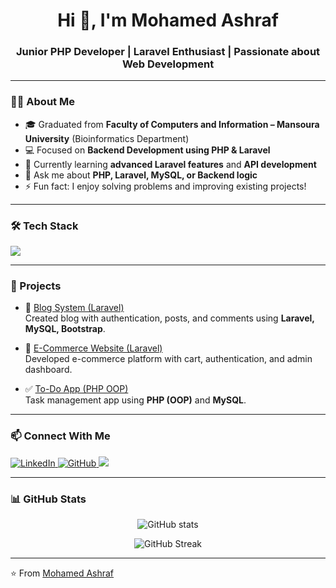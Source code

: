 <h1 align="center">Hi 👋, I'm Mohamed Ashraf</h1>
<h3 align="center">Junior PHP Developer | Laravel Enthusiast | Passionate about Web Development</h3>

---

### 👨‍💻 About Me
- 🎓 Graduated from **Faculty of Computers and Information – Mansoura University** (Bioinformatics Department)  
- 💻 Focused on **Backend Development using PHP & Laravel**  
- 🌱 Currently learning **advanced Laravel features** and **API development**  
- 💬 Ask me about **PHP, Laravel, MySQL, or Backend logic**  
- ⚡ Fun fact: I enjoy solving problems and improving existing projects!

---

### 🛠️ Tech Stack
<p align="left">
  <img src="https://skillicons.dev/icons?i=php,laravel,mysql,html,css,js,bootstrap,git,github,vscode" />
</p>

---

### 🚀 Projects
- 📝 [Blog System (Laravel)](https://github.com/salah3122001/Blog-Laravel-Project)  
  Created blog with authentication, posts, and comments using **Laravel, MySQL, Bootstrap**.

- 🛒 [E-Commerce Website (Laravel)](https://github.com/salah3122001/E-Commerce-Laravel-Project)  
  Developed e-commerce platform with cart, authentication, and admin dashboard.

- ✅ [To-Do App (PHP OOP)](https://github.com/salah3122001/TodoApp)  
  Task management app using **PHP (OOP)** and **MySQL**.



---

### 📫 Connect With Me
<p align="left">
  <a href="https://linkedin.com/in/mohamed-ashraf-14916a367" target="_blank">
    <img src="https://skillicons.dev/icons?i=linkedin" alt="LinkedIn" />
  </a>
  <a href="https://github.com/salah3122001" target="_blank">
    <img src="https://skillicons.dev/icons?i=github" alt="GitHub" />
  </a>
  <a href="mailto:mohamed_ashraf4444@hotmail.com">
    <img src="https://img.shields.io/badge/Email-mohamed__ashraf4444%40hotmail.com-blue?logo=gmail" />
  </a>
</p>

---

### 📊 GitHub Stats
<p align="center">
  <img src="https://github-readme-stats.vercel.app/api?username=salah3122001&show_icons=true&theme=tokyonight" alt="GitHub stats" />
</p>

<p align="center">
  <img src="https://github-readme-streak-stats.herokuapp.com/?user=salah3122001&theme=tokyonight" alt="GitHub Streak" />
</p>

---

⭐️ From [Mohamed Ashraf](https://github.com/salah3122001)
